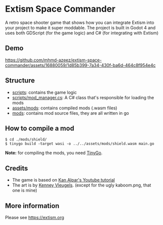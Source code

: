 # Extism Space Commander
A retro space shooter game that shows how you can integrate Extism into your project to make it super moddable.
The project is built in Godot 4 and uses both GDScript (for the game logic) and C# (for integrating with Extism)

## Demo

https://github.com/mhmd-azeez/extism-space-commander/assets/16880059/1d85b399-7a34-430f-ba6d-464c8f954e4c

## Structure

- [scripts](./scripts): contains the game logic
- [scripts/mod_manager.cs](./scripts/mod_manager.cs): A C# class that's responsible for loading the mods
- [assets/mods](./assets/mods): contains compiled mods (.wasm files)
- [mods](./mods): contains mod source files, they are all written in go

## How to compile a mod
```
$ cd ./mods/shield/
$ tinygo build -target wasi -o ../../assets/mods/shield.wasm main.go
```
**Note:** for compiling the mods, you need [TinyGo]([url](https://tinygo.org/)https://tinygo.org/).

## Credits

- The game is based on [Kan Alpar's Youtube tutorial]([url](https://www.youtube.com/watch?v=QoNukqpolS8)https://www.youtube.com/watch?v=QoNukqpolS8)
- The art is by [Kenney Vleugels](www.kenney.nl). (except for the ugly kaboom.png, that one is mine)

## More information

Please see https://extism.org
